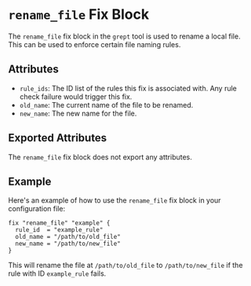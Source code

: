 # `rename_file` Fix Block

The `rename_file` fix block in the `grept` tool is used to rename a local file. This can be used to enforce certain file naming rules.

## Attributes

- `rule_ids`: The ID list of the rules this fix is associated with. Any rule check failure would trigger this fix.
- `old_name`: The current name of the file to be renamed.
- `new_name`: The new name for the file.

## Exported Attributes

The `rename_file` fix block does not export any attributes.

## Example

Here's an example of how to use the `rename_file` fix block in your configuration file:

```hcl
fix "rename_file" "example" {
  rule_id  = "example_rule"
  old_name = "/path/to/old_file"
  new_name = "/path/to/new_file"
}
```

This will rename the file at `/path/to/old_file` to `/path/to/new_file` if the rule with ID `example_rule` fails.
